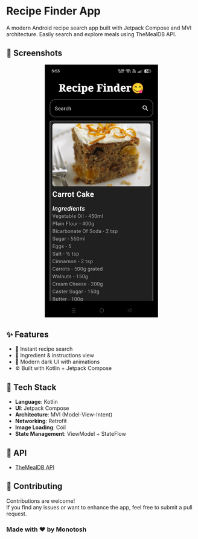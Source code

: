 # Recipe Finder App

A modern Android recipe search app built with Jetpack Compose and MVI architecture. Easily search and explore meals using TheMealDB API.

## 📸 Screenshots

<p align="center">
  <img src="screenshot.jpg" alt="Screenshot 1" width="300" />
</p>

## ✨ Features

- 🔎 Instant recipe search
- 🍳 Ingredient & instructions view
- 🎨 Modern dark UI with animations
- ⚙️ Built with Kotlin + Jetpack Compose

## 🔧 Tech Stack

- **Language**: Kotlin
- **UI**: Jetpack Compose
- **Architecture**: MVI (Model-View-Intent)
- **Networking**: Retrofit
- **Image Loading**: Coil
- **State Management**: ViewModel + StateFlow

## 🔌 API
- [TheMealDB API](https://themealdb.com/)


## 🙌 Contributing

Contributions are welcome!  
If you find any issues or want to enhance the app, feel free to submit a pull request.

### Made with ❤️ by Monotosh
